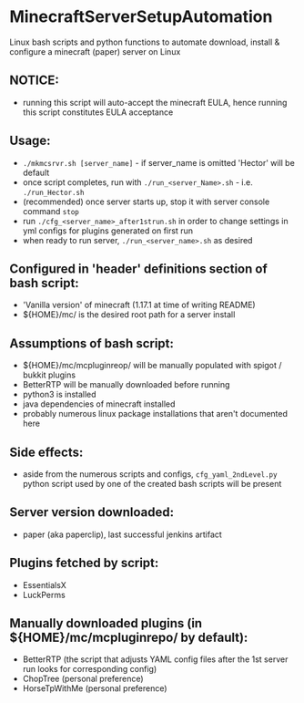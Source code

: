 # MinecraftServerSetupAutomation
Linux bash scripts and python functions to automate download, install &amp; configure a minecraft (paper) server on Linux

## NOTICE:
  - running this script will auto-accept the minecraft EULA, hence running this script constitutes EULA acceptance

## Usage:
  - `./mkmcsrvr.sh [server_name]` - if server_name is omitted 'Hector' will be default
  - once script completes, run with `./run_<server_Name>.sh` - i.e. `./run_Hector.sh`
  - (recommended) once server starts up, stop it with server console command `stop`
  - run `./cfg_<server_name>_after1strun.sh` in order to change settings in yml configs for plugins generated on first run
  - when ready to run server, `./run_<server_name>.sh` as desired

## Configured in 'header' definitions section of bash script:
  - 'Vanilla version' of minecraft (1.17.1 at time of writing README)
  - ${HOME}/mc/ is the desired root path for a server install

## Assumptions of bash script:
  - ${HOME}/mc/mcpluginreop/ will be manually populated with spigot / bukkit plugins
  - BetterRTP will be manually downloaded before running
  - python3 is installed 
  - java dependencies of minecraft installed
  - probably numerous linux package installations that aren't documented here
  
## Side effects:
  - aside from the numerous scripts and configs, `cfg_yaml_2ndLevel.py` python script used by one of the created bash scripts will be present
  
## Server version downloaded:
  - paper (aka paperclip), last successful jenkins artifact

## Plugins fetched by script:
  - EssentialsX
  - LuckPerms
  
## Manually downloaded plugins (in ${HOME}/mc/mcpluginrepo/ by default):
  - BetterRTP (the script that adjusts YAML config files after the 1st server run looks for corresponding config)
  - ChopTree (personal preference)
  - HorseTpWithMe (personal preference)
  
